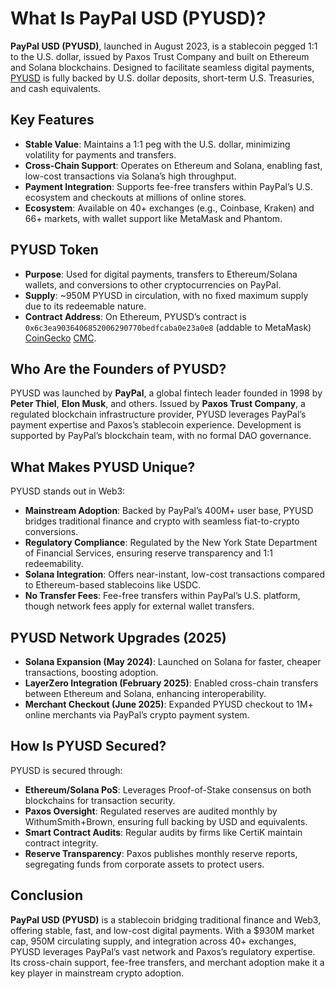 # What Is PayPal USD (PYUSD)?

**PayPal USD (PYUSD)**, launched in August 2023, is a stablecoin pegged 1:1 to the U.S. dollar, issued by Paxos Trust Company and built on Ethereum and Solana blockchains. Designed to facilitate seamless digital payments, [PYUSD](https://www.paypal.com/us/digital-wallet/manage-money/crypto/pyusd) is fully backed by U.S. dollar deposits, short-term U.S. Treasuries, and cash equivalents. 

## Key Features
- **Stable Value**: Maintains a 1:1 peg with the U.S. dollar, minimizing volatility for payments and transfers.
- **Cross-Chain Support**: Operates on Ethereum and Solana, enabling fast, low-cost transactions via Solana’s high throughput.
- **Payment Integration**: Supports fee-free transfers within PayPal’s U.S. ecosystem and checkouts at millions of online stores.
- **Ecosystem**: Available on 40+ exchanges (e.g., Coinbase, Kraken) and 66+ markets, with wallet support like MetaMask and Phantom.

## PYUSD Token
- **Purpose**: Used for digital payments, transfers to Ethereum/Solana wallets, and conversions to other cryptocurrencies on PayPal.
- **Supply**: ~950M PYUSD in circulation, with no fixed maximum supply due to its redeemable nature.
- **Contract Address**: On Ethereum, PYUSD’s contract is `0x6c3ea9036406852006290770bedfcaba0e23a0e8` (addable to MetaMask) [CoinGecko](https://www.coingecko.com/en/coins/paypal-usd) [CMC](https://coinmarketcap.com/currencies/paypal-usd/).

## Who Are the Founders of PYUSD?

PYUSD was launched by **PayPal**, a global fintech leader founded in 1998 by **Peter Thiel**, **Elon Musk**, and others. Issued by **Paxos Trust Company**, a regulated blockchain infrastructure provider, PYUSD leverages PayPal’s payment expertise and Paxos’s stablecoin experience. Development is supported by PayPal’s blockchain team, with no formal DAO governance.

## What Makes PYUSD Unique?

PYUSD stands out in Web3:
- **Mainstream Adoption**: Backed by PayPal’s 400M+ user base, PYUSD bridges traditional finance and crypto with seamless fiat-to-crypto conversions.
- **Regulatory Compliance**: Regulated by the New York State Department of Financial Services, ensuring reserve transparency and 1:1 redeemability.
- **Solana Integration**: Offers near-instant, low-cost transactions compared to Ethereum-based stablecoins like USDC.
- **No Transfer Fees**: Fee-free transfers within PayPal’s U.S. platform, though network fees apply for external wallet transfers.

## PYUSD Network Upgrades (2025)
- **Solana Expansion (May 2024)**: Launched on Solana for faster, cheaper transactions, boosting adoption.
- **LayerZero Integration (February 2025)**: Enabled cross-chain transfers between Ethereum and Solana, enhancing interoperability.
- **Merchant Checkout (June 2025)**: Expanded PYUSD checkout to 1M+ online merchants via PayPal’s crypto payment system.

## How Is PYUSD Secured?

PYUSD is secured through:
- **Ethereum/Solana PoS**: Leverages Proof-of-Stake consensus on both blockchains for transaction security.
- **Paxos Oversight**: Regulated reserves are audited monthly by WithumSmith+Brown, ensuring full backing by USD and equivalents.
- **Smart Contract Audits**: Regular audits by firms like CertiK maintain contract integrity.
- **Reserve Transparency**: Paxos publishes monthly reserve reports, segregating funds from corporate assets to protect users.

## Conclusion

**PayPal USD (PYUSD)** is a stablecoin bridging traditional finance and Web3, offering stable, fast, and low-cost digital payments. With a $930M market cap, 950M circulating supply, and integration across 40+ exchanges, PYUSD leverages PayPal’s vast network and Paxos’s regulatory expertise. Its cross-chain support, fee-free transfers, and merchant adoption make it a key player in mainstream crypto adoption.